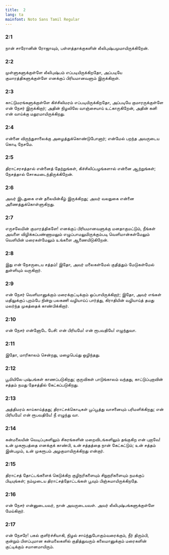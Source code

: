 ```yaml
---
title:  2
lang: ta
mainfont: Noto Sans Tamil Regular
---
```


###  2:1

நான் சாரோனின் ரோஜாவும், பள்ளத்தாக்குகளின் லீலிபுஷ்பமுமாயிருக்கிறேன்.

###  2:2

முள்ளுகளுக்குள்ளே லீலிபுஷ்பம் எப்படியிருக்கிறதோ, அப்படியே குமாரத்திகளுக்குள்ளே எனக்குப் பிரியமானவளும் இருக்கிறாள்.

###  2:3

காட்டுமரங்களுக்குள்ளே கிச்சிலிமரம் எப்படியிருக்கிறதோ, அப்படியே குமாரருக்குள்ளே என் நேசர் இருக்கிறார்; அதின் நிழலிலே வாஞ்சையாய் உட்காருகிறேன், அதின் கனி என் வாய்க்கு மதுரமாயிருக்கிறது.

###  2:4

என்னை விருந்துசாலைக்கு அழைத்துக்கொண்டுபோனார்; என்மேல் பறந்த அவருடைய கொடி நேசமே.

###  2:5

திராட்சரசத்தால் என்னைத் தேற்றுங்கள், கிச்சிலிப்பழங்களால் என்னை ஆற்றுங்கள்; நேசத்தால் சோகமடைந்திருக்கிறேன்.

###  2:6

அவர் இடதுகை என் தலையின்கீழ் இருக்கிறது; அவர் வலதுகை என்னை அணைத்துக்கொள்ளுகிறது.

###  2:7

எருசலேமின் குமாரத்திகளே! எனக்குப் பிரியமானவளுக்கு மனதாகுமட்டும், நீங்கள் அவளை விழிக்கப்பண்ணாமலும் எழுப்பாமலுமிருக்கும்படி வெளிமான்கள்மேலும் வெளியின் மரைகள்மேலும் உங்களை ஆணையிடுகிறேன்.

###  2:8

இது என் நேசருடைய சத்தம்! இதோ, அவர் மலைகள்மேல் குதித்தும் மேடுகள்மேல் துள்ளியும் வருகிறார்.

###  2:9

என் நேசர் வெளிமானுக்கும் மரைக்குட்டிக்கும் ஒப்பாயிருக்கிறார்; இதோ, அவர் எங்கள் மதிலுக்குப் புறம்பே நின்று பலகணி வழியாய்ப் பார்த்து, கிராதியின் வழியாய்த் தமது மலர்ந்த முகத்தைக் காண்பிக்கிறார்.

###  2:10

என் நேசர் என்னோடே பேசி: என் பிரியமே! என் ரூபவதியே! எழுந்துவா.

###  2:11

இதோ, மாரிகாலம் சென்றது, மழைபெய்து ஒழிந்தது.

###  2:12

பூமியிலே புஷ்பங்கள் காணப்படுகிறது; குருவிகள் பாடுங்காலம் வந்தது, காட்டுப்புறாவின் சத்தம் நமது தேசத்தில் கேட்கப்படுகிறது.

###  2:13

அத்திமரம் காய்காய்த்தது; திராட்சக்கொடிகள் பூப்பூத்து வாசனையும் பரிமளிக்கிறது; என் பிரியமே! என் ரூபவதியே! நீ எழுந்து வா.

###  2:14

கன்மலையின் வெடிப்புகளிலும் சிகரங்களின் மறைவிடங்களிலும் தங்குகிற என் புறாவே! உன் முகரூபத்தை எனக்குக் காண்பி, உன் சத்தத்தை நான் கேட்கட்டும்; உன் சத்தம் இன்பமும், உன் முகரூபம் அழகுமாயிருக்கிறது என்றார்.

###  2:15

திராட்சத் தோட்டங்களைக் கெடுக்கிற குழிநரிகளையும் சிறுநரிகளையும் நமக்குப் பிடியுங்கள்; நம்முடைய திராட்சத்தோட்டங்கள் பூவும் பிஞ்சுமாயிருக்கிறதே.

###  2:16

என் நேசர் என்னுடையவர், நான் அவருடையவள். அவர் லீலிபுஷ்பங்களுக்குள்ளே மேய்கிறார்.

###  2:17

என் நேசரே! பகல் குளிர்ச்சியாகி, நிழல் சாய்ந்துபோகும்வரைக்கும், நீர் திரும்பி, குன்றும் பிளப்புமான கன்மலைகளில் குதித்துவரும் கலைமானுக்கும் மரைகளின் குட்டிக்கும் சமானமாயிரும்.

